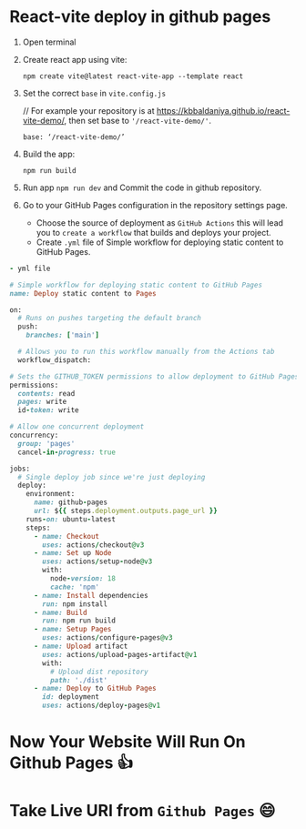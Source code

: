 # React-vite deploy in github pages

1. Open terminal

2. Create react app using vite:

   `npm create vite@latest react-vite-app --template react`

3. Set the correct `base` in `vite.config.js`

   // For example your repository is at https://kbbaldaniya.github.io/react-vite-demo/,
      then set base to `'/react-vite-demo/'`.

    `base: ‘/react-vite-demo/’`
    
4. Build the app:

   `npm run build`

5. Run app `npm run dev` and Commit the code in github repository.

6. Go to your GitHub Pages configuration in the repository settings page.
    - Choose the source of deployment as `GitHub Actions` this will lead you to `create a workflow` that builds and deploys your project.
    - Create `.yml` file of Simple workflow for deploying static content to GitHub Pages.

```ruby
- yml file

# Simple workflow for deploying static content to GitHub Pages
name: Deploy static content to Pages

on:
  # Runs on pushes targeting the default branch
  push:
    branches: ['main']

  # Allows you to run this workflow manually from the Actions tab
  workflow_dispatch:

# Sets the GITHUB_TOKEN permissions to allow deployment to GitHub Pages
permissions:
  contents: read
  pages: write
  id-token: write

# Allow one concurrent deployment
concurrency:
  group: 'pages'
  cancel-in-progress: true

jobs:
  # Single deploy job since we're just deploying
  deploy:
    environment:
      name: github-pages
      url: ${{ steps.deployment.outputs.page_url }}
    runs-on: ubuntu-latest
    steps:
      - name: Checkout
        uses: actions/checkout@v3
      - name: Set up Node
        uses: actions/setup-node@v3
        with:
          node-version: 18
          cache: 'npm'
      - name: Install dependencies
        run: npm install
      - name: Build
        run: npm run build
      - name: Setup Pages
        uses: actions/configure-pages@v3
      - name: Upload artifact
        uses: actions/upload-pages-artifact@v1
        with:
          # Upload dist repository
          path: './dist'
      - name: Deploy to GitHub Pages
        id: deployment
        uses: actions/deploy-pages@v1
```        
        

# Now Your Website Will Run On Github Pages :thumbsup:
# Take Live URl from `Github Pages` :smile:
        

